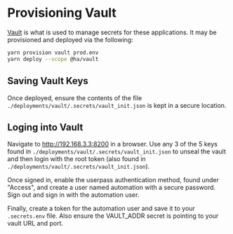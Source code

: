 # Provisioning Vault

[Vault](https://www.vaultproject.io/) is what is used to manage secrets for these applications. It may be provisioned and deployed via the following:

```sh
yarn provision vault prod.env
yarn deploy --scope @ha/vault
```

## Saving Vault Keys

Once deployed, ensure the contents of the file `./deployments/vault/.secrets/vault_init.json` is kept in a secure location.

## Loging into Vault

Navigate to http://192.168.3.3:8200 in a browser. Use any 3 of the 5 keys found in `./deployments/vault/.secrets/vault_init.json` to unseal the vault and then login with the root token (also found in `./deployments/vault/.secrets/vault_init.json`).

Once signed in, enable the userpass authentication method, found under "Access", and create a user named automation with a secure password. Sign out and sign in with the automation user.

Finally, create a token for the automation user and save it to your `.secrets.env` file. Also ensure the VAULT_ADDR secret is pointing to your vault URL and port.
